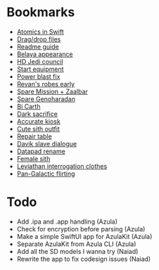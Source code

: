 # Bookmarks
- [Atomics in Swift](https://medium.com/macoclock/multi-threading-and-race-conditions-in-swift-13f3c8eb25c4)
- [Drag/drop files](https://developer.apple.com/forums/thread/696503)
- [Readme guide](https://dev.to/scottydocs/how-to-write-a-kickass-readme-5af9)
- [Belaya appearance](https://www.nexusmods.com/kotor/mods/1494)
- [HD Jedi council](https://www.nexusmods.com/kotor/mods/1278)
- [Start equipment](https://www.nexusmods.com/kotor/mods/1320)
- [Power blast fix](https://www.nexusmods.com/kotor/mods/1322)
- [Revan's robes early](https://www.nexusmods.com/kotor/mods/1356)
- [Spare Mission + Zaalbar](https://www.nexusmods.com/kotor/mods/1355)
- [Spare Genoharadan](https://www.nexusmods.com/kotor/mods/1168)
- [Bi Carth](https://deadlystream.com/files/file/2140-carth-onasi-and-male-pc-romance/)
- [Dark sacrifice](https://deadlystream.com/files/file/2225-jcs-romance-enhancement-dark-sacrifice-for-k1/)
- [Accurate kiosk](https://deadlystream.com/files/file/2109-period-accurate-kiosk/?tab=comments)
- [Cute sith outfit](https://deadlystream.com/files/file/2149-sith-female-leather-assasin-outfit/?tab=comments)
- [Repair table](https://deadlystream.com/files/file/2222-reptab-hd/)
- [Davik slave dialogue](https://deadlystream.com/files/file/2214-pc-dialogue-with-daviks-slaves-change/?tab=comments)
- [Datapad rename](https://deadlystream.com/files/file/2008-logical-datapads/)
- [Female sith](https://deadlystream.com/files/file/2141-ladies-of-the-sith-army/)
- [Leviathan interrogation clothes](https://deadlystream.com/files/file/2199-leviathan-interrogation-clothes/?tab=comments)
- [Pan-Galactic flirting](https://deadlystream.com/files/file/2115-jcs-romance-enhancement-pan-galactic-flirting-for-k1/)

# Todo
- Add .ipa and .app handling (Azula)
- Check for encryption before parsing (Azula)
- Make a simple SwiftUI app for AzulaKit (Azula)
- Separate AzulaKit from Azula CLI (Azula)
- Add all the SD models I wanna try (Naiad)
- Rewrite the app to fix codesign issues (Naiad)
